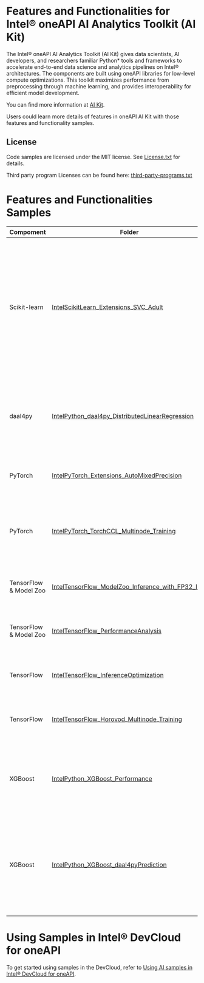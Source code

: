 # Features and Functionalities for Intel® oneAPI AI Analytics Toolkit (AI Kit)

The Intel® oneAPI AI Analytics Toolkit (AI Kit) gives data scientists, AI developers, and researchers familiar Python* tools and frameworks to accelerate end-to-end data science and analytics pipelines on Intel® architectures. The components are built using oneAPI libraries for low-level compute optimizations. This toolkit maximizes performance from preprocessing through machine learning, and provides interoperability for efficient model development.

You can find more information at [ AI Kit](https://software.intel.com/content/www/us/en/develop/tools/oneapi/ai-analytics-toolkit.html).

Users could learn more details of features in oneAPI AI Kit with those features and functionality samples.

## License
Code samples are licensed under the MIT license. See
[License.txt](https://github.com/oneapi-src/oneAPI-samples/blob/master/License.txt) for details.

Third party program Licenses can be found here: [third-party-programs.txt](https://github.com/oneapi-src/oneAPI-samples/blob/master/third-party-programs.txt)

# Features and Functionalities Samples

| Compoment      | Folder                                             | Description
| --------- | ------------------------------------------------ | -
| Scikit-learn | [IntelScikitLearn_Extensions_SVC_Adult](IntelScikitLearn_Extensions_SVC_Adult)   | Use Intel® Extension for Scikit-learn to accelerate the training and prediction with SVC algorithm on Adult dataset. Compare the performance of SVC algorithm optimized through Intel® Extension for Scikit-learn against original Scikit-learn.
| daal4py | [IntelPython_daal4py_DistributedLinearRegression](IntelPython_daal4py_DistributedLinearRegression)    | Run a distributed Linear Regression model with oneAPI Data Analytics Library (oneDAL) daal4py library memory objects.
| PyTorch | [IntelPyTorch_Extensions_AutoMixedPrecision](IntelPyTorch_Extensions_AutoMixedPrecision)   | Download, compile, and get started with Intel® Extension for PyTorch*.
| PyTorch | [IntelPyTorch_TorchCCL_Multinode_Training](IntelPyTorch_TorchCCL_Multinode_Training)   | Perform distributed training with oneAPI Collective Communications Library (oneCCL) in PyTorch.
| TensorFlow & Model Zoo | [IntelTensorFlow_ModelZoo_Inference_with_FP32_Int8](IntelTensorFlow_ModelZoo_Inference_with_FP32_Int8)               | Run ResNet50 inference on Intel's pretrained FP32 and Int8 model.
| TensorFlow & Model Zoo | [IntelTensorFlow_PerformanceAnalysis](IntelTensorFlow_PerformanceAnalysis) | Analyze the performance difference between Stock Tensorflow and Intel Tensorflow.
| TensorFlow | [IntelTensorFlow_InferenceOptimization](IntelTensorFlow_InferenceOptimization) |  Optimize a pre-trained model for a better inference performance.
| TensorFlow | [IntelTensorFlow_Horovod_Multinode_Training](IntelTensorFlow_Horovod_Multinode_Training)   | Get started with scaling out a neural network's training in TensorFlow by using Horovod.
| XGBoost | [IntelPython_XGBoost_Performance](IntelPython_XGBoost_Performance) |  Analyze the performance benefit from using Intel optimized XGBoost compared to un-optimized XGBoost 0.81.
| XGBoost | [IntelPython_XGBoost_daal4pyPrediction](IntelPython_XGBoost_daal4pyPrediction) |  Analyze the performance benefit of minimal code changes to port pre-trained XGBoost model to daal4py prediction for much faster prediction than XGBoost prediction..

# Using Samples in Intel® DevCloud for oneAPI
To get started using samples in the DevCloud, refer to [Using AI samples in Intel® DevCloud for oneAPI](https://github.com/intel-ai-tce/oneAPI-samples/tree/devcloud/AI-and-Analytics#using-samples-in-intel-oneapi-devcloud).

